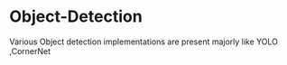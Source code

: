 # Object-Detection
Various Object detection implementations are present majorly like YOLO ,CornerNet 
